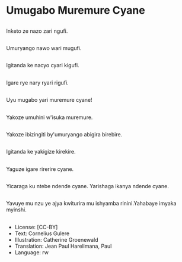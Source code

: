 # Umugabo Muremure Cyane

##
Inketo ze nazo zari ngufi.

##
Umuryango nawo wari mugufi.

##
Igitanda ke nacyo cyari kigufi.

##
Igare rye nary ryari rigufi.

##
Uyu mugabo yari muremure cyane!

##
Yakoze umuhini w'isuka muremure.

##
Yakoze ibizingiti by'umuryango abigira birebire.

##
Igitanda ke yakigize kirekire.

##
Yaguze igare rirerire cyane.

##
Yicaraga ku ntebe ndende cyane. Yarishaga ikanya ndende cyane.

##
Yavuye mu nzu ye ajya kwiturira mu ishyamba rinini.Yahabaye imyaka myinshi.

##
* License: [CC-BY]
* Text: Cornelius Gulere
* Illustration: Catherine Groenewald
* Translation: Jean Paul Harelimana, Paul
* Language: rw
